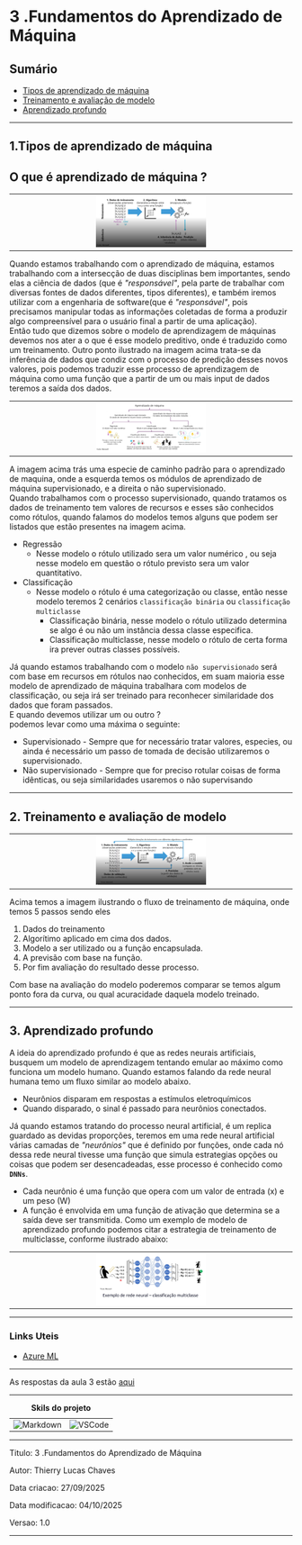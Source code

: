 # 3 .Fundamentos do Aprendizado de Máquina
## Sumário 
- [Tipos de aprendizado de máquina](#1tipos-de-aprendizado-de-máquina)
- [Treinamento e avaliação de modelo](#2-treinamento-e-avaliação-de-modelo)
- [Aprendizado profundo](#3-aprendizado-profundo)
---
## 1.Tipos de aprendizado de máquina
O que é aprendizado de máquina ?
---
<table style="text-align: center; width: 100%;"> 
<tr>
    <td style="text-align: center;">
    <img src="imgs/machine_learning.png" alt="Machine learning" width="40%"/>
    </td>
</tr>
</table>

Quando estamos trabalhando com o aprendizado de máquina, estamos trabalhando com a intersecção de duas disciplinas bem importantes, sendo elas a ciência de dados (que é _"responsável"_, pela parte de trabalhar com diversas fontes de dados diferentes, tipos diferentes), e também iremos utilizar com a engenharia de software(que é  _"responsável"_, pois precisamos manipular todas as informações coletadas de forma a produzir algo compreensível para o usuário final a partir de uma aplicação).   
Então tudo que dizemos sobre o modelo de aprendizagem de máquinas devemos nos ater a o que é esse modelo preditivo, onde é traduzido como um treinamento. 
Outro ponto ilustrado na imagem acima trata-se da inferência de dados que condiz com o processo de predição desses novos valores, pois podemos traduzir esse processo de aprendizagem de máquina como uma função que a partir de um ou mais input de dados teremos a saída dos dados.   

<table style="text-align: center; width: 100%;"> 
<tr>
    <td style="text-align: center;">
    <img src="imgs/arvore_de_aprendizado.png" alt="Arvore de Machine learning" width="40%"/>
    </td>
</tr>
</table>

A imagem acima trás uma especie de caminho padrão para o aprendizado de maquina, onde a esquerda temos os módulos de aprendizado de máquina supervisionado, e a direita o não supervisionado.  
Quando trabalhamos com o processo supervisionado, quando tratamos os dados de treinamento tem valores de recursos e esses são conhecidos como rótulos, quando falamos do modelos temos alguns que podem ser listados que estão presentes na imagem acima. 
- Regressão 
  - Nesse modelo o rótulo utilizado sera um valor numérico , ou seja nesse modelo em questão o rótulo previsto sera um valor quantitativo. 
- Classificação 
  - Nesse modelo o rótulo é uma categorização ou classe, então nesse modelo teremos 2 cenários `classificação binária` ou `classificação multiclasse` 
    - Classificação binária, nesse modelo o rótulo utilizado determina se algo é ou não um instância dessa classe especifica. 
    - Classificação multiclasse, nesse modelo o rótulo de certa forma ira prever outras classes possíveis.   

Já quando estamos trabalhando com o modelo `não supervisionado` será com base em recursos em rótulos nao conhecidos, em suam maioria esse modelo de aprendizado de máquina trabalhara com modelos de classificação, ou seja irá ser treinado para reconhecer similaridade dos dados que foram passados.    
E quando devemos utilizar um ou outro ?  
podemos levar como uma máxima o seguinte:  
- Supervisionado - Sempre que for necessário tratar valores, especies, ou ainda é necessário um passo de tomada de decisão utilizaremos o supervisionado.
- Não supervisionado  - Sempre que for preciso rotular coisas de forma idênticas, ou seja similaridades usaremos o não supervisando 

---
## 2. Treinamento e avaliação de modelo

<table style="text-align: center; width: 100%;"> 
<tr>
    <td style="text-align: center;">
    <img src="imgs/trinamento_e_avaliacao.png" alt="Treinamento e avaliaçao" width="40%"/>
    </td>
</tr>
</table>

Acima temos a imagem ilustrando o fluxo de treinamento de máquina, onde temos 5 passos sendo eles 
1. Dados do treinamento 
2. Algorítimo  aplicado em cima dos dados. 
3. Modelo a ser utilizado ou a função encapsulada.
4. A previsão com base na função. 
5. Por fim avaliação do resultado desse processo. 

Com base na avaliação do modelo poderemos comparar se temos algum ponto fora da curva, ou qual acuracidade daquela modelo treinado. 

--- 
## 3. Aprendizado profundo

A ideia do aprendizado profundo é que as redes neurais artificiais, busquem um modelo de aprendizagem tentando emular ao máximo como funciona um modelo humano. 
Quando estamos falando da rede neural humana temo um fluxo similar ao modelo abaixo. 
- Neurônios disparam em respostas a estímulos eletroquímicos 
- Quando disparado, o sinal é passado para neurônios conectados. 

Já quando estamos tratando do processo neural artificial, é um replica guardado as devidas proporções, teremos em uma rede neural artificial várias camadas de _"neurônios"_ que é definido por funções, onde cada nó dessa rede neural tivesse uma função que simula estrategias opções ou coisas que podem ser desencadeadas, esse processo é conhecido como __`DNNs`__. 
- Cada neurônio é uma função que opera com um valor de entrada (x) e um peso (W)
- A função é envolvida em uma função de ativação que determina se a saída deve ser transmitida. 
Como um exemplo de modelo de aprendizado profundo podemos citar a estrategia de treinamento de multiclasse, conforme ilustrado abaixo:

<table style="text-align: center; width: 100%;"> 
<tr>
    <td style="text-align: center;">
    <img src="imgs/ex_multiclasse.png" alt="Multiclasse" width="40%"/>
    </td>
</tr>
</table>

--- 
### Links Uteis
- [Azure ML](https://ml.azure.com)

---
As respostas da aula 3 estão [aqui](imgs/prova/)

---
<table style="text-align: center; width: 100%;"> 
<caption><b>Skils do projeto </b></caption>
<tr>
    <td style="text-align: center;">
    <img alt="Markdown" src="https://img.shields.io/badge/markdown-%23000000.svg?style=for-the-badge&logo=markdown&logoColor=white"/>
    </td>
    <td style="text-align: center;">
    <img alt="VSCode" src="https://img.shields.io/badge/Visual%20Studio%20Code-0078d7.svg?style=for-the-badge&logo=visual-studio-code&logoColor=white"/>
    </td>
<tr> 
</table>

---
Titulo: 3 .Fundamentos do Aprendizado de Máquina 

Autor: Thierry Lucas Chaves

Data criacao: 27/09/2025

Data modificacao: 04/10/2025

Versao: 1.0  

---